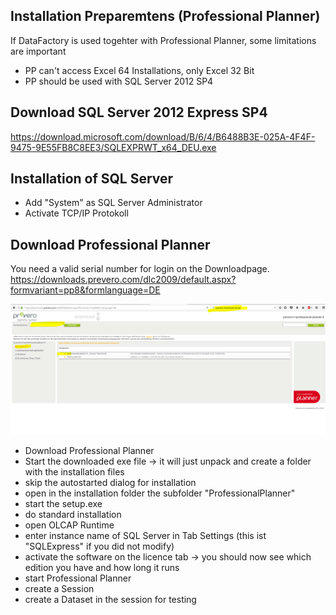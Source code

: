 ## Installation Preparemtens (Professional Planner)
If DataFactory is used togehter with Professional Planner, some limitations are important
* PP can't access Excel 64 Installations, only Excel 32 Bit
* PP should be used with SQL Server 2012 SP4

## Download SQL Server 2012 Express SP4
https://download.microsoft.com/download/B/6/4/B6488B3E-025A-4F4F-9475-9E55FB8C8EE3/SQLEXPRWT_x64_DEU.exe

## Installation of SQL Server
* Add "System" as SQL Server Administrator
* Activate TCP/IP Protokoll



## Download Professional Planner
You need a valid serial number for login on the Downloadpage.  
https://downloads.prevero.com/dlc2009/default.aspx?formvariant=pp8&formlanguage=DE
  
![PP](images/Download_PP.PNG)

* Download Professional Planner 
* Start the downloaded exe file -> it will just unpack and create a folder with the installation files
* skip the autostarted dialog for installation
* open in the installation folder the subfolder "ProfessionalPlanner"
* start the setup.exe
* do standard installation
* open OLCAP Runtime
* enter instance name of SQL Server in Tab Settings (this ist "SQLExpress" if you did not modify)
* activate the software on the licence tab -> you should now see which edition you have and how long it runs
* start Professional Planner
* create a Session 
* create a Dataset in the session for testing
